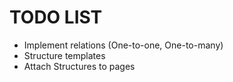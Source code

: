 TODO LIST
=========

* Implement relations (One-to-one, One-to-many)
* Structure templates
* Attach Structures to pages